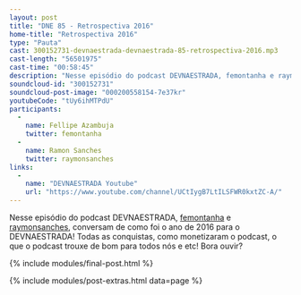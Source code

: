 ```yaml
---
layout: post
title: "DNE 85 - Retrospectiva 2016"
home-title: "Retrospectiva 2016"
type: "Pauta"
cast: 300152731-devnaestrada-devnaestrada-85-retrospectiva-2016.mp3
cast-length: "56501975"
cast-time: "00:58:45"
description: "Nesse episódio do podcast DEVNAESTRADA, femontanha e raymonsanches, conversam de como foi o ano de 2016 para o DEVNAESTRADA! Todas as conquistas, como monetizaram o podcast, o que o podcast trouxe de bom para todos nós! Bora ouvir?"
soundcloud-id: "300152731"
soundcloud-post-image: "000200558154-7e37kr"
youtubeCode: "tUy6ihMTPdU"
participants:
  -
    name: Fellipe Azambuja
    twitter: femontanha
  -
    name: Ramon Sanches
    twitter: raymonsanches
links:
  -
    name: "DEVNAESTRADA Youtube"
    url: "https://www.youtube.com/channel/UCtIygB7LtILSFWR0kxtZC-A/"
---
```


Nesse episódio do podcast DEVNAESTRADA, [femontanha](https://twitter.com/femontanha) e [raymonsanches](https://twitter.com/raymonsanches), conversam de como foi o ano de 2016 para o DEVNAESTRADA! Todas as conquistas, como monetizaram o podcast, o que o podcast trouxe de bom para todos nós e etc! Bora ouvir?

{% include modules/final-post.html %}

{% include modules/post-extras.html data=page %}

